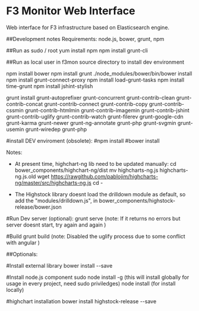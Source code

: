 F3 Monitor Web Interface
==========================
Web interface for F3 infrastructure based on Elasticsearch engine.

##Development notes
Requirements: node.js, bower, grunt, npm

##Run as sudo / root
yum install npm
npm install grunt-cli

##Run as local user in f3mon source directory to install dev environment

npm install bower
npm install grunt
./node_modules/bower/bin/bower install
npm install grunt-connect-proxy
npm install load-grunt-tasks
npm install time-grunt
npm install jshint-stylish

grunt install grunt-autoprefixer grunt-concurrent grunt-contrib-clean grunt-contrib-concat grunt-contrib-connect grunt-contrib-copy grunt-contrib-cssmin grunt-contrib-htmlmin grunt-contrib-imagemin grunt-contrib-jshint grunt-contrib-uglify grunt-contrib-watch grunt-filerev grunt-google-cdn grunt-karma grunt-newer grunt-ng-annotate grunt-php grunt-svgmin grunt-usemin grunt-wiredep grunt-php

#install DEV enviroment (obsolete):
#npm install
#bower install

Notes:
- At present time, highchart-ng lib need to be updated manually:
    cd bower_components/highchart-ng/dist
    mv highcharts-ng.js highcharts-ng.js.old
    wget https://rawgithub.com/pablojim/highcharts-ng/master/src/highcharts-ng.js
    cd -

- The Highstock library doesnt load the drilldown module as default, so add the "modules/drilldown.js", in bower_components/highstock-release/bower.json 

#Run Dev server (optional):
grunt serve (note: If it returns no errors but server doesnt start, try again and again )

#Build
grunt build (note: Disabled the uglify process due to some conflict with angular )


##Optionals:

#Install external library
bower install <libname> --save

#Install node.js component
sudo node install -g <componen-name> (this will install globally for usage in every project, need sudo priviledges)
node install <componen-name> (for install locally)

#highchart installation
bower install highstock-release --save

